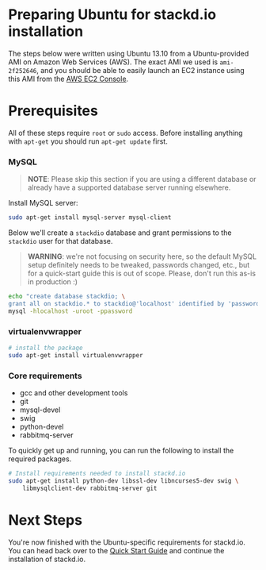 # Preparing Ubuntu for stackd.io installation

The steps below were written using Ubuntu 13.10 from a Ubuntu-provided AMI on Amazon Web Services (AWS). The exact AMI we used is `ami-2f252646`, and you should be able to easily launch an EC2 instance using this AMI from the [AWS EC2 Console](https://console.aws.amazon.com/ec2/home?region=us-east-1#launchAmi=ami-2f252646).

# Prerequisites

All of these steps require `root` or `sudo` access.  Before installing anything
with `apt-get` you should run `apt-get update` first.

### MySQL

> **NOTE**: Please skip this section if you are using a different database or already have a supported database server running elsewhere.

Install MySQL server:

```bash
sudo apt-get install mysql-server mysql-client 
```

Below we'll create a `stackdio` database and grant permissions to the `stackdio` user for that database.

> **WARNING**: we're not focusing on security here, so the default MySQL setup definitely needs to be tweaked, passwords changed, etc., but for a quick-start guide this is out of scope. Please, don't run this as-is in production :)

```bash
echo "create database stackdio; \
grant all on stackdio.* to stackdio@'localhost' identified by 'password';" | \
mysql -hlocalhost -uroot -ppassword
```

### virtualenvwrapper

```bash
# install the package
sudo apt-get install virtualenvwrapper
```

### Core requirements

* gcc and other development tools
* git
* mysql-devel
* swig
* python-devel
* rabbitmq-server

To quickly get up and running, you can run the following to install the required packages.

```bash
# Install requirements needed to install stackd.io
sudo apt-get install python-dev libssl-dev libncurses5-dev swig \
    libmysqlclient-dev rabbitmq-server git
```

# Next Steps

You're now finished with the Ubuntu-specific requirements for stackd.io. You can head back over to the [Quick Start Guide](quickstart.md) and continue the installation of stackd.io.

